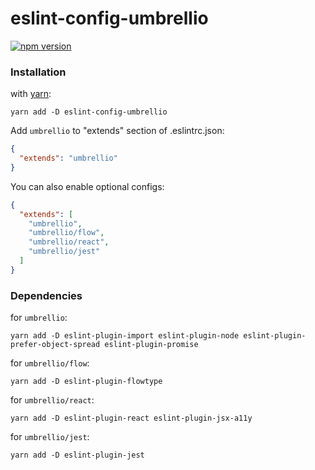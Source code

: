 # eslint-config-umbrellio
[![npm version](https://badge.fury.io/js/eslint-config-umbrellio.svg)](https://badge.fury.io/js/eslint-config-umbrellio)

### Installation
with [yarn](https://github.com/yarnpkg/yarn/):

```
yarn add -D eslint-config-umbrellio
```

Add `umbrellio` to "extends" section of .eslintrc.json:

```json
{
  "extends": "umbrellio"
}
```

You can also enable optional configs:

```json
{
  "extends": [
    "umbrellio",
    "umbrellio/flow",
    "umbrellio/react",
    "umbrellio/jest"
  ]
}
```

### Dependencies

for `umbrellio`:

```
yarn add -D eslint-plugin-import eslint-plugin-node eslint-plugin-prefer-object-spread eslint-plugin-promise
```

for `umbrellio/flow`:
```
yarn add -D eslint-plugin-flowtype
```

for `umbrellio/react`:

```
yarn add -D eslint-plugin-react eslint-plugin-jsx-a11y
```

for `umbrellio/jest`:
```
yarn add -D eslint-plugin-jest
```
